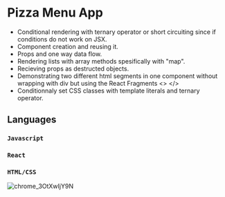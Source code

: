 # Pizza Menu App  

- Conditional rendering with ternary operator or short circuiting since if conditions do not work on JSX.
- Component creation and reusing it.
- Props and one way data flow.
- Rendering lists with array methods spesifically with "map".
- Recieving props as destructed objects.
- Demonstrating two different html segments in one component without wrapping with div but using the React Fragments <> </>
- Conditionnaly set CSS classes with template literals and ternary operator.

## Languages

### `Javascript`
### `React`
### `HTML/CSS`

![chrome_3OtXwIjY9N](https://github.com/polarbeerd/pizza-menu/assets/76842287/6b8dd39d-49ef-4091-a49c-9ef13f53b986)



